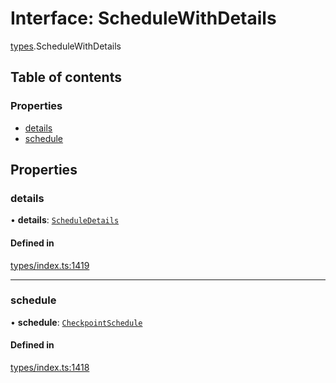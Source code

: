 # Interface: ScheduleWithDetails

[types](../wiki/types).ScheduleWithDetails

## Table of contents

### Properties

- [details](../wiki/types.ScheduleWithDetails#details)
- [schedule](../wiki/types.ScheduleWithDetails#schedule)

## Properties

### details

• **details**: [`ScheduleDetails`](../wiki/api.entities.CheckpointSchedule.types.ScheduleDetails)

#### Defined in

[types/index.ts:1419](https://github.com/PolymeshAssociation/polymesh-sdk/blob/07a4c5b0/src/types/index.ts#L1419)

___

### schedule

• **schedule**: [`CheckpointSchedule`](../wiki/api.entities.CheckpointSchedule.CheckpointSchedule)

#### Defined in

[types/index.ts:1418](https://github.com/PolymeshAssociation/polymesh-sdk/blob/07a4c5b0/src/types/index.ts#L1418)
